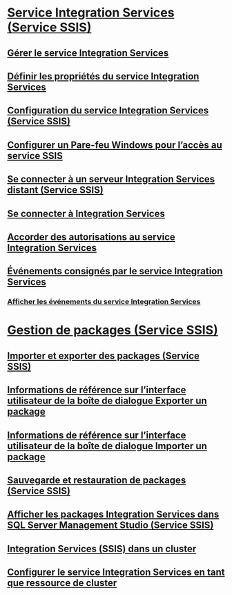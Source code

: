 # [Service Integration Services (Service SSIS)](integration-services-service-ssis-service.md)
## [Gérer le service Integration Services](../manage-the-integration-services-service.md)
## [Définir les propriétés du service Integration Services](../set-the-properties-of-the-integration-services-service.md)
## [Configuration du service Integration Services (Service SSIS)](../configuring-the-integration-services-service-ssis-service.md)
## [Configurer un Pare-feu Windows pour l’accès au service SSIS](../configure-a-windows-firewall-for-access-to-the-ssis-service.md)
## [Se connecter à un serveur Integration Services distant (Service SSIS)](../connect-to-a-remote-integration-services-server-ssis-service.md)
## [Se connecter à Integration Services](../connect-to-integration-services.md)
## [Accorder des autorisations au service Integration Services](../grant-permissions-to-integration-services-service.md)
## [Événements consignés par le service Integration Services](events-logged-by-the-integration-services-service.md)
### [Afficher les événements du service Integration Services](../view-events-for-the-integration-services-service.md)
# [Gestion de packages (Service SSIS)](package-management-ssis-service.md)
## [Importer et exporter des packages (Service SSIS)](../import-and-export-packages-ssis-service.md)
## [Informations de référence sur l’interface utilisateur de la boîte de dialogue Exporter un package](../export-package-dialog-box-ui-reference.md)
## [Informations de référence sur l’interface utilisateur de la boîte de dialogue Importer un package](../import-package-dialog-box-ui-reference.md)
## [Sauvegarde et restauration de packages (Service SSIS)](../package-backup-and-restore-ssis-service.md)
## [Afficher les packages Integration Services dans SQL Server Management Studio (Service SSIS)](../view-integration-services-packages-in-sql-server-management-studio-ssis-service.md)
## [Integration Services (SSIS) dans un cluster](integration-services-ssis-in-a-cluster.md)
## [Configurer le service Integration Services en tant que ressource de cluster](../configure-the-integration-services-service-as-a-cluster-resource.md)
